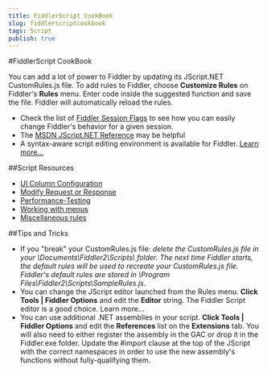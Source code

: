 ```yaml
---
title: FiddlerScript CookBook
slug: fiddlerscriptcookbook
tags: Script
publish: true
---
```


<!-- http://www.fiddler2.com/Fiddler/dev/ScriptSamples.asp -->

#FiddlerScript CookBook

You can add a lot of power to Fiddler by updating its JScript.NET CustomRules.js file.  To add rules to Fiddler, choose **Customize Rules** on Fiddler's **Rules** menu.  Enter code inside the suggested function and save the file.  Fiddler will automatically reload the rules.

* Check the list of [Fiddler Session Flags](http://www.fiddler2.com/Fiddler/dev/SessionFlags.asp) to see how you can easily change Fiddler's behavior for a given session.
* The [MSDN JScript.NET Reference](http://www.fiddler2.com/redir/?id=msdnjsnet) may be helpful
* A syntax-aware script editing environment is available for Fiddler.  [Learn more...](http://www.fiddler2.com/fiddler/fse.asp)

##Script Resources

* [UI Column Configuration](http://www.fiddler2.com/Fiddler/help/configurecolumns.asp)
* [Modify Request or Response](http://ModifyRequestOrResponse)
* [Performance-Testing](http://ScenarioPerformanceTesting)
* [Working with menus](http://ScenarioWorkingMithMenus)
* [Miscellaneous rules](http://MiscellaneousRules)

##Tips and Tricks

* If you "break" your CustomRules.js file: *delete the CustomRules.js file in your \Documents\Fiddler2\Scripts\ folder. The next time Fiddler starts, the default rules will be used to recreate your CustomRules.js file. Fiddler's default rules are stored in \Program Files\Fiddler2\Scripts\SampleRules.js.*
* You can change the JScript editor launched from the Rules menu.  **Click Tools | Fiddler Options** and edit the **Editor** string.  The Fiddler Script editor is a good choice.  Learn more...
* You can use additional .NET assemblies in your script.  **Click Tools | Fiddler Options** and edit the **References** list on the **Extensions** tab.  You will also need to either register the assembly in the GAC or drop it in the Fiddler.exe folder.  Update the #import clause at the top of the JScript with the correct namespaces in order to use the new assembly's functions without fully-qualifying them.


